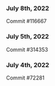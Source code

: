 ### July 8th, 2022

Commit #116667

### July 5th, 2022

Commit #314353


### July 4th, 2022

Commit #72281
